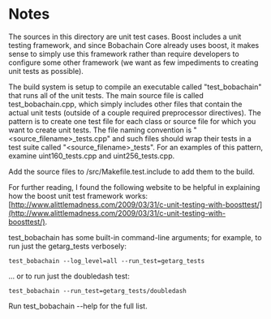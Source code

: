 # Notes
The sources in this directory are unit test cases.  Boost includes a
unit testing framework, and since Bobachain Core already uses boost, it makes
sense to simply use this framework rather than require developers to
configure some other framework (we want as few impediments to creating
unit tests as possible).

The build system is setup to compile an executable called "test_bobachain"
that runs all of the unit tests.  The main source file is called
test_bobachain.cpp, which simply includes other files that contain the
actual unit tests (outside of a couple required preprocessor
directives).  The pattern is to create one test file for each class or
source file for which you want to create unit tests.  The file naming
convention is "<source_filename>_tests.cpp" and such files should wrap
their tests in a test suite called "<source_filename>_tests".  For an
examples of this pattern, examine uint160_tests.cpp and
uint256_tests.cpp.

Add the source files to /src/Makefile.test.include to add them to the build.

For further reading, I found the following website to be helpful in
explaining how the boost unit test framework works:
[http://www.alittlemadness.com/2009/03/31/c-unit-testing-with-boosttest/](http://www.alittlemadness.com/2009/03/31/c-unit-testing-with-boosttest/).

test_bobachain has some built-in command-line arguments; for
example, to run just the getarg_tests verbosely:

    test_bobachain --log_level=all --run_test=getarg_tests

... or to run just the doubledash test:

    test_bobachain --run_test=getarg_tests/doubledash

Run  test_bobachain --help   for the full list.

